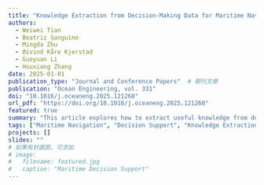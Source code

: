 ```yaml
---
title: "Knowledge Extraction from Decision-Making Data for Maritime Navigation Support"
authors:
  - Weiwei Tian
  - Beatriz Sanguino
  - Mingda Zhu
  - Øivind Kåre Kjerstad
  - Guoyuan Li
  - Houxiang Zhang
date: 2025-01-01
publication_type: "Journal and Conference Papers"  # 期刊文章
publication: "Ocean Engineering, vol. 331"
doi: "10.1016/j.oceaneng.2025.121268"
url_pdf: "https://doi.org/10.1016/j.oceaneng.2025.121268"
featured: true
summary: "This article explores how to extract useful knowledge from decision-making data in maritime navigation, improving intelligent support systems."
tags: ["Maritime Navigation", "Decision Support", "Knowledge Extraction"]
projects: []
slides: ""
# 如果有封面图，可添加
# image:
#   filename: featured.jpg
#   caption: "Maritime Decision Support"
---
```

